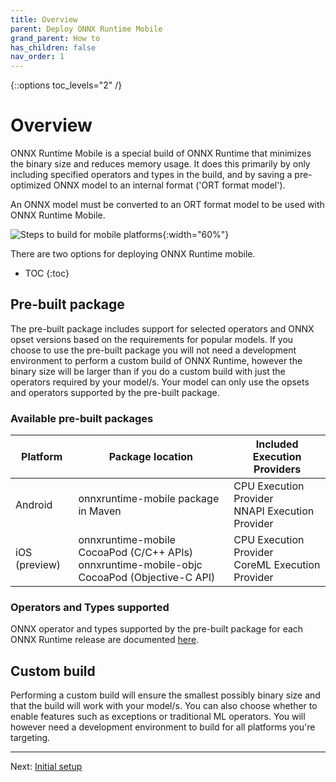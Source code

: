```yaml
---
title: Overview
parent: Deploy ONNX Runtime Mobile
grand_parent: How to
has_children: false
nav_order: 1
---
```

{::options toc_levels="2" /}

# Overview

ONNX Runtime Mobile is a special build of ONNX Runtime that minimizes the binary size and reduces memory usage. It does this primarily by only including specified operators and types in the build, and by saving a pre-optimized ONNX model to an internal format ('ORT format model').

An ONNX model must be converted to an ORT format model to be used with ONNX Runtime Mobile.

![Steps to build for mobile platforms](../../../images/mobile.png){:width="60%"}


There are two options for deploying ONNX Runtime mobile.

* TOC
{:toc}

## Pre-built package 

The pre-built package includes support for selected operators and ONNX opset versions based on the requirements for popular models. If you choose to use the pre-built package you will not need a development environment to perform a custom build of ONNX Runtime, however the binary size will be larger than if you do a custom build with just the operators required by your model/s. Your model can only use the opsets and operators supported by the pre-built package. 


### Available pre-built packages

| Platform | Package location | Included Execution Providers |
|----------|------------------|----------|
| Android | onnxruntime-mobile package in Maven  | CPU Execution Provider <br>NNAPI Execution Provider |
| iOS (preview) | onnxruntime-mobile CocoaPod (C/C++ APIs) <br>onnxruntime-mobile-objc CocoaPod (Objective-C API) | CPU Execution Provider <br>CoreML Execution Provider |

### Operators and Types supported

ONNX operator and types supported by the pre-built package for each ONNX Runtime release are documented [here](../../reference/mobile/prebuilt-package).


## Custom build

Performing a custom build will ensure the smallest possibly binary size and that the build will work with your model/s. You can also choose whether to enable features such as exceptions or traditional ML operators. You will however need a development environment to build for all platforms you're targeting. 


-------
Next: [Initial setup](initial-setup)

